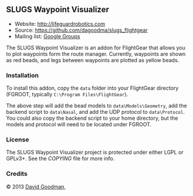 ## SLUGS Waypoint Visualizer ##

*   Website: http://lifeguardrobotics.com
*   Source: https://github.com/dagoodma/slugs_flightgear
*   Mailing list: [Google Groups](https://groups.google.com/a/ucsc.edu/forum/#!forum/slugs-group)

The SLUGS Waypoint Visualizer is an addon for FlightGear that allows you
to plot waypoints form the route manager. Currently, waypoints are shown
as red beads, and legs between waypoints are plotted as yellow beads.


### Installation ###

To install this addon, copy the ```data``` folder into your FlightGear
directory (FGROOT, typically ```C:\Program Files\FlightGear```).

The above step will add the bead models to ```data\Models\Geometry```, 
add the backend script to ```data\Nasal```, and add the UDP protocol
to ```data\Protocol```. You could also copy the backend script to your
home directory, but the models and protocol will need to be located
under FGROOT.


### License ###

The SLUGS Waypoint Visualizer project is protected under either LGPL or GPLv3+.
See the *COPYING* file for more info.


### Credits ###

&copy; 2013 [David Goodman](mailto:dagoodma@ucsc.edu),
